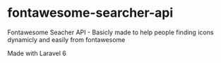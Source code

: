 # fontawesome-searcher-api
Fontawesome Seacher API - Basicly made to help people finding icons dynamicly and easily from fontawesome

Made with Laravel 6